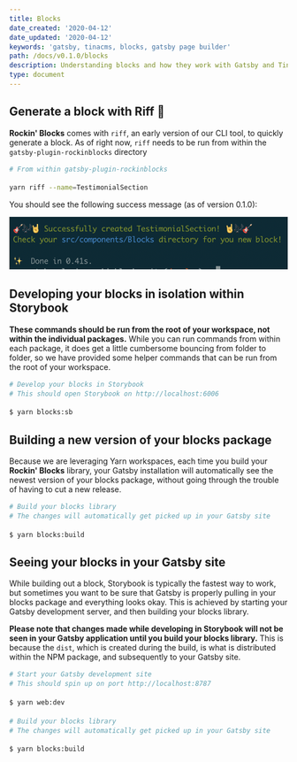 ```yaml
---
title: Blocks
date_created: '2020-04-12'
date_updated: '2020-04-12'
keywords: 'gatsby, tinacms, blocks, gatsby page builder'
path: /docs/v0.1.0/blocks
description: Understanding blocks and how they work with Gatsby and Tina CMS.
type: document
---
```

## Generate a block with Riff 🎸

**Rockin' Blocks** comes with `riff`, an early version of our CLI tool, to quickly generate a block. As of right now, `riff` needs to be run from within the `gatsby-plugin-rockinblocks` directory

```bash
# From within gatsby-plugin-rockinblocks

yarn riff --name=TestimonialSection
```

You should see the following success message (as of version 0.1.0):

![riff CLI success message](./media/successful-riff.png)

## Developing your blocks in isolation within Storybook

**These commands should be run from the root of your workspace, not within the individual packages.** While you can run commands from within each package, it does get a little cumbersome bouncing from folder to folder, so we have provided some helper commands that can be run from the root of your workspace.

```bash
# Develop your blocks in Storybook
# This should open Storybook on http://localhost:6006

$ yarn blocks:sb
```

## Building a new version of your blocks package

Because we are leveraging Yarn workspaces, each time you build your **Rockin' Blocks** library, your Gatsby installation will automatically see the newest version of your blocks package, without going through the trouble of having to cut a new release.

```bash
# Build your blocks library
# The changes will automatically get picked up in your Gatsby site

$ yarn blocks:build
```

## Seeing your blocks in your Gatsby site

While building out a block, Storybook is typically the fastest way to work, but sometimes you want to be sure that Gatsby is properly pulling in your blocks package and everything looks okay. This is achieved by starting your Gatsby development server, and then building your blocks library. 

**Please note that changes made while developing in Storybook will not be seen in your Gatsby application until you build your blocks library.** This is because the `dist`, which is created during the build, is what is distributed within the NPM package, and subsequently to your Gatsby site.

```bash
# Start your Gatsby development site
# This should spin up on port http://localhost:8787

$ yarn web:dev

# Build your blocks library
# The changes will automatically get picked up in your Gatsby site

$ yarn blocks:build
```